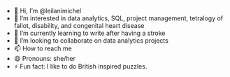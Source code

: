 - 👋 Hi, I’m @leilanimichel
- 👀 I’m interested in data analytics, SQL, project management, tetralogy of fallot, disability, and congenital heart disease
- 🌱 I’m currently learning to write after having a stroke
- 💞️ I’m looking to collaborate on data analytics projects 
- 📫 How to reach me 
- 😄 Pronouns: she/her 
- ⚡ Fun fact: I like to do British inspired puzzles. 

<!---
leilanimichel/leilanimichel is a ✨ special ✨ repository because its `README.md` (this file) appears on your GitHub profile.
You can click the Preview link to take a look at your changes.
--->
